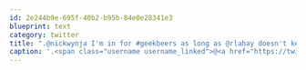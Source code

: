 ```yaml
---
id: 2e244b9e-695f-40b2-b95b-84e0e28341e3
blueprint: text
category: twitter
title: ".@nickwynja I'm in for #geekbeers as long as @rlahay doesn't keep us at Docs all hours of the night"
caption: '.<span class="username username_linked">@<a href="https://twitter.com/nickwynja" title="Nick Wynja">nickwynja</a></span> I''m in for <span class="hashtag hashtag_local">#<a href="http://tweettemp.darylchymko.ca/?tag=geekbeers">geekbeers</a> as long as <span class="username username_linked">@<a href="https://twitter.com/rlahay" title="Ryan Lahay">rlahay</a></span> doesn''t keep us at Docs all hours of the night'
---
```

